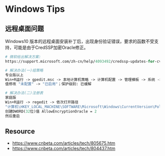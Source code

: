 # Windows Tips

## 远程桌面问题
Windows10 版本的远程桌面安装补丁后，出现身份验证错误，要求的函数不受支持，可能是由于CredSSP加密Oracle修正。
``` tcl
# 微软给出解决方案:
https://support.microsoft.com/zh-cn/help/4093492/credssp-updates-for-cve-2018-0886-march-13-2018

# 解决办法(一)组策略
专业版以上
Win+R运行 -> gpedit.msc -> 本地计算机策略 -> 计算机配置 -> 管理模板 -> 系统 -> 凭据分配 -> 加密Oracle修正
值修改 "未配置" -> "已启用"；保护级别: 已缓解

# 解决办法(二)注册表
家庭版
Win+R运行 -> regedit -> 依次打开路径
"计算机\HKEY_LOCAL_MACHINE\SOFTWARE\Microsoft\Windows\CurrentVersion\Policies\System\CredSSP\Parameters"
创建DWORD(32位)值 AllowEncryptionOracle = 2
然后重启
```


## Resource
- https://www.cnbeta.com/articles/tech/805675.htm
- https://www.cnbeta.com/articles/tech/804437.htm